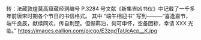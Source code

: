 转：法藏敦煌莫高窟藏经洞编号 P.3284 号文献《新集吉凶书仪》中记载了一千多年前唐宋时期各个节日的书信格式。 其中 “端午相迎书” 写到———“喜逢嘉节，端午良辰，献续同欢，传自荆楚。但惭羁泊，何可申怀，空备团粽，幸请 XXX 光临。”  https://images.eallion.com/picgo/E3zqdTaUcAcp__K.jpg  